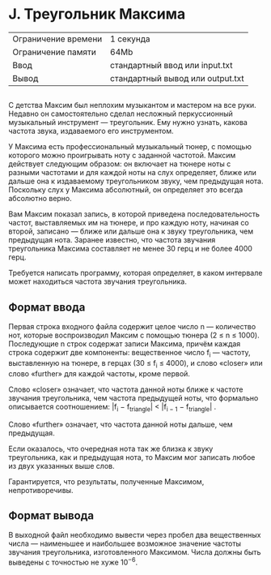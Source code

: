 <div class="problem-statement">
   <div class="header">
      <h1 class="title">J. Треугольник Максима</h1>
      <table>
         <tr class="time-limit">
            <td class="property-title">Ограничение времени</td>
            <td>1&nbsp;секунда</td>
         </tr>
         <tr class="memory-limit">
            <td class="property-title">Ограничение памяти</td>
            <td>64Mb</td>
         </tr>
         <tr class="input-file">
            <td class="property-title">Ввод</td>
            <td colspan="1">стандартный ввод или input.txt</td>
         </tr>
         <tr class="output-file">
            <td class="property-title">Вывод</td>
            <td colspan="1">стандартный вывод или output.txt</td>
         </tr>
      </table>
   </div>
   <h2></h2>
   <div class="legend"><span style="">
         <p>С детства Максим был неплохим музыкантом и мастером на все руки. Недавно он самостоятельно сделал несложный перкуссионный
            музыкальный инструмент — треугольник. Ему нужно узнать, какова частота звука, издаваемого его инструментом.
         </p></span><p>У Максима есть профессиональный музыкальный тюнер, с помощью которого можно проигрывать ноту с заданной частотой. Максим действует
         следующим образом: он включает на тюнере ноты с разными частотами и для каждой ноты на слух определяет, ближе или дальше она
         к издаваемому треугольником звуку, чем предыдущая нота. Поскольку слух у Максима абсолютный, он определяет это всегда абсолютно
         верно.
      </p>
      <p>Вам Максим показал запись, в которой приведена последовательность частот, выставляемых им на тюнере, и про каждую ноту, начиная
         со второй, записано — ближе или дальше она к звуку треугольника, чем предыдущая нота. Заранее известно, что частота звучания
         треугольника Максима составляет не менее 30 герц и не более 4000 герц.
      </p>
      <p>Требуется написать программу, которая определяет, в каком интервале может находиться частота звучания треугольника.</p>
   </div>
   <h2>Формат ввода</h2>
   <div class="input-specification"><span style="">
         <p>Первая строка входного файла содержит целое число n — количество нот, которые воспроизводил Максим с помощью тюнера (<span class="tex-math-text">2 &le; n &le; 1000</span>). Последующие n строк содержат записи Максима, причём каждая строка содержит две компоненты: вещественное число <span class="tex-math-text">f<sub>i</sub></span> — частоту, выставленную на тюнере, в герцах (<span class="tex-math-text">30 &le; f<sub>i</sub> &le; 4000</span>), и слово «closer» или слово «further» для каждой частоты, кроме первой.
         </p></span><p>Слово «closer» означает, что частота данной ноты ближе к частоте звучания треугольника, чем частота предыдущей ноты, что формально
         описывается соотношением: <span class="tex-math-text">|f<sub>i</sub> − f<sub>triangle</sub>| &lt; |f<sub>i − 1</sub> − f<sub>triangle</sub>|</span> .
      </p>
      <p>Слово «further» означает, что частота данной ноты дальше, чем предыдущая.</p>
      <p>Если оказалось, что очередная нота так же близка к звуку треугольника, как и предыдущая нота, то Максим мог записать любое
         из двух указанных выше слов.
      </p>
      <p>Гарантируется, что результаты, полученные Максимом, непротиворечивы.</p>
   </div>
   <h2>Формат вывода</h2>
   <div class="output-specification"><span style="">
         <p>В выходной файл необходимо вывести через пробел два вещественных числа — наименьшее и наибольшее возможное значение частоты
            звучания треугольника, изготовленного Максимом. Числа должны быть выведены с точностью не хуже <span class="tex-math-text">10<sup>−6</sup></span>.
         </p></span><p></p>
   </div>

